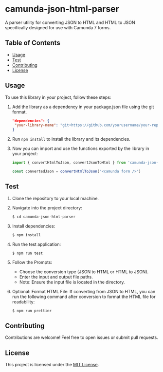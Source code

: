 # camunda-json-html-parser

A parser utility for converting JSON to HTML and HTML to JSON specifically designed for use with Camunda 7 forms.

## Table of Contents

- [Usage](#usage)
- [Test](#test)
- [Contributing](#contributing)
- [License](#license)

## Usage

To use this library in your project, follow these steps:

1. Add the library as a dependency in your package.json file using the git format.

   ```json
   "dependencies": {
    "your-library-name": "git+https://github.com/yourusername/your-repo.git"
   }
   ```
1. Run `npm install` to install the library and its dependencies.
1. Now you can import and use the functions exported by the library in your project:

   ```js
   import { convertHtmlToJson, convertJsonToHtml } from 'camunda-json-html-parser';

   const convertedJson = convertHtmlToJson("<camunda form />") 
   ```

## Test

1. Clone the repository to your local machine.
1. Navigate into the project directory:

   ```bash
   $ cd camunda-json-html-parser
   ```
1. Install dependencies:

   ```bash
   $ npm install
   ```
1. Run the test application:

   ```bash
   $ npm run test
   ```
1. Follow the Prompts:
   - Choose the conversion type (JSON to HTML or HTML to JSON).
   - Enter the input and output file paths.
   - Note: Ensure the input file is located in the directory.
1. Optional: Format HTML File:
   If converting from JSON to HTML, you can run the following command after conversion to format the HTML file for readability:

   ```
   $ npm run prettier
   ```

## Contributing

Contributions are welcome! Feel free to open issues or submit pull requests.

## License

This project is licensed under the [MIT License](LICENSE).
